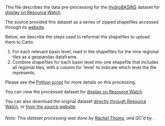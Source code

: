 This file describes the data pre-processing for the [HydroBASINS](https://www.hydrosheds.org/page/hydrobasins) dataset for [display on Resource Watch](https://resourcewatch.org/data/explore/TOBEDETERMINED).

The source provided this dataset as a series of zipped shapefiles accessed through its [website](https://www.dropbox.com/sh/hmpwobbz9qixxpe/AACPCyoHHAQUt_HNdIbWOFF4a/HydroBASINS/standard?dl=0&subfolder_nav_tracking=1). 

Below, we describe the steps used to reformat the shapefiles to upload them to Carto.

1. For each relevant basin level, read in the shapefiles for the nine regional tiles as a geopandas dataframe.
2. Combine shapefiles for each basin level into one shapefile that includes all regional tiles, with a column for 'level' to indicate which level the file represents.

Please see the [Python script](https://github.com/resource-watch/data-pre-processing/blob/master/wat_068_rw0_watersheds/wat_068_rw0_watersheds_processing.py) for more details on this processing.

You can view the processed dataset for [display on Resource Watch](https://resourcewatch.org/data/explore/TOBEDETERMINED).

You can also download the original dataset [directly through Resource Watch](http://wri-public-data.s3.amazonaws.com/resourcewatch/wat_068_rw0_watersheds.zip), or [from the source website](https://www.dropbox.com/sh/hmpwobbz9qixxpe/AACPCyoHHAQUt_HNdIbWOFF4a/HydroBASINS/standard?dl=0&subfolder_nav_tracking=1).

###### Note: This dataset processing was done by [Rachel Thoms](https://www.wri.org/profile/rachel-thoms), and QC'd by []().
